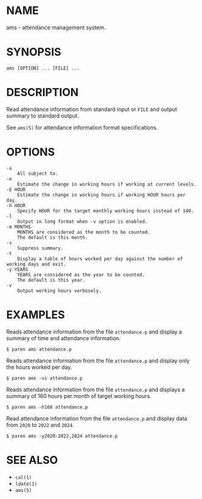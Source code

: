 # NAME
ams - attendance management system.

# SYNOPSIS

    ams [OPTION] ... [FILE] ...

# DESCRIPTION
Read attendance information from standard input or `FILE` and output summary to standard output.

See `ams(5)` for attendance information format specifications.

# OPTIONS

    -a
        All subject to.
    -e
        Estimate the change in working hours if working at current levels.
    -E HOUR
        Estimate the change in working hours if working HOUR hours per day.
    -h HOUR
        Specify HOUR for the target monthly working hours instead of 140.
    -l
        Output in long format when -v option is enabled.
    -m MONTHS
        MONTHS are considered as the month to be counted.
        The default is this month.
    -s
        Suppress summary.
    -t
        Display a table of hours worked per day against the number of working days and exit.
    -y YEARS
        YEARS are considered as the year to be counted.
        The default is this year.
    -v
        Output working hours verbosely.

# EXAMPLES
Reads attendance information from the file `attendance.p` and display a summary of time and attendance information.

    $ paren ams attendance.p

Reads attendance information from the file `attendance.p` and display only the hours worked per day.

    $ paren ams -vs attendance.p

Reads attendance information from the file `attendance.p` and displays a summary of 160 hours per month of target working hours.

    $ paren ams -h160 attendance.p

Read attendance information from the file `attendance.p` and display data from `2020` to `2022` and `2024`.

    $ paren ams -y2020-2022,2024 attendance.p

# SEE ALSO
- `cal(1)`
- `ldate(1)`
- `ams(5)`
